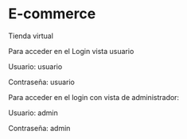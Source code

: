 # E-commerce
Tienda virtual

Para acceder en el Login vista usuario

Usuario: usuario

Contraseña: usuario

Para acceder en el login con vista de administrador:

Usuario: admin

Contraseña: admin
